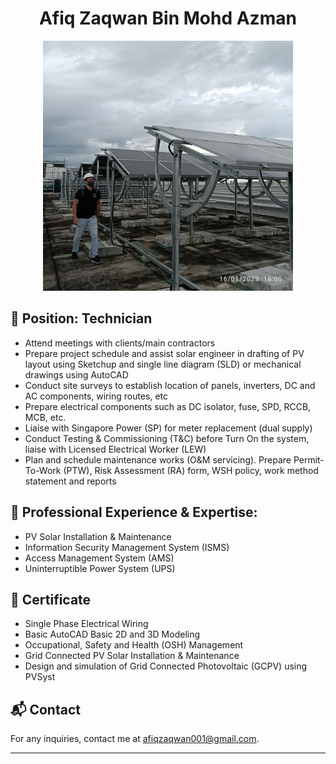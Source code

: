 <div align="center">

  # Afiq Zaqwan Bin Mohd Azman

</div>
<p align="center">
  <img src="https://raw.githubusercontent.com/AfiqZaqwan/self-introduction/refs/heads/main/WhatsApp%20Image%202025-03-23%20at%2001.31.33_969e8199.jpg" alt="Commercial Solar Installation" width="400">
</p>

## 📌 Position: Technician
- Attend meetings with clients/main contractors
- Prepare project schedule and assist solar engineer in drafting of PV layout using Sketchup and single line diagram (SLD) or mechanical drawings using AutoCAD
- Conduct site surveys to establish location of panels, inverters, DC and AC components, wiring routes, etc
- Prepare electrical components such as DC isolator, fuse, SPD, RCCB, MCB, etc. 
- Liaise with Singapore Power (SP) for meter replacement (dual supply) 
- Conduct Testing & Commissioning (T&C) before Turn On the system,  liaise with Licensed Electrical Worker (LEW)
- Plan and schedule maintenance works (O&M servicing). Prepare Permit-To-Work (PTW), Risk Assessment (RA) form, WSH policy, work method statement and reports




## 🚀 Professional Experience & Expertise:

- PV Solar Installation & Maintenance
- Information Security Management System (ISMS)
- Access Management System (AMS)
- Uninterruptible Power System (UPS)


## 📜 Certificate
-	Single Phase Electrical Wiring 
-   Basic AutoCAD Basic 2D and 3D Modeling 
-   Occupational, Safety and Health (OSH) Management
-   Grid Connected PV Solar Installation & Maintenance
-   Design and simulation of Grid Connected Photovoltaic (GCPV) using PVSyst 

## 📬 Contact
For any inquiries, contact me at [afiqzaqwan001@gmail.com](mailto:afiqzaqwan001@gmail.com).

---
